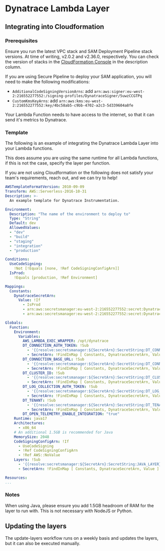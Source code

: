 # Dynatrace Lambda Layer

## Integrating into Cloudformation

### Prerequisites

Ensure you run the latest VPC stack and SAM Deployment Pipeline stack versions. At time of writing, v2.0.2 and v2.36.0, respectively. You can check the version of stacks in the [CloudFormation Console](https://eu-west-2.console.aws.amazon.com/cloudformation/home?region=eu-west-2#/stacks) in the description column.

If you are using Secure Pipeline to deploy your SAM application, you will need to make the following modifications:

- `AdditionalCodeSigningVersionArns`: add `arn:aws:signer:eu-west-2:216552277552:/signing-profiles/DynatraceSigner/5uwzCCGTPq`
- `CustomKmsKeyArns`: add `arn:aws:kms:eu-west-2:216552277552:key/4bc58ab5-c9bb-4702-a2c3-5d339604a8fe`

Your Lambda Function needs to have access to the internet, so that it can send it's metrics to Dynatrace.

### Template

The following is an example of integrating the Dynatrace Lambda Layer into your Lambda functions.

This does assume you are using the same runtime for all Lambda functions, if this is not the case, specify the layer per function.

If you are not using Cloudformation or the following does not satisfy your team's requirements, reach out, and we can try to help!

```yaml
AWSTemplateFormatVersion: 2010-09-09
Transform: AWS::Serverless-2016-10-31
Description: >-
  An example template for Dynatrace Instrumentation.

Environment:
  Description: "The name of the environment to deploy to"
  Type: "String"
  Default: dev
  AllowedValues:
  - "dev"
  - "build"
  - "staging"
  - "integration"
  - "production"

Conditions:
  UseCodeSigning:
    !Not [!Equals [none, !Ref CodeSigningConfigArn]]
  IsProd:
    !Equals [production, !Ref Environment]

Mappings:
  Constants:
    DynatraceSecretArn: 
      Value: !If
        - IsProd
        - arn:aws:secretsmanager:eu-west-2:216552277552:secret:DynatraceProductionVariables
        - arn:aws:secretsmanager:eu-west-2:216552277552:secret:DynatraceNonProductionVariables

Globals:
  Function:
    Environment:
      Variables:
        AWS_LAMBDA_EXEC_WRAPPER: /opt/dynatrace
        DT_CONNECTION_AUTH_TOKEN: !Sub
          - '{{resolve:secretsmanager:${SecretArn}:SecretString:DT_CONNECTION_AUTH_TOKEN}}'
          - SecretArn: !FindInMap [ Constants, DynatraceSecretArn, Value ]
        DT_CONNECTION_BASE_URL: !Sub
          - '{{resolve:secretsmanager:${SecretArn}:SecretString:DT_CONNECTION_BASE_URL}}'
          - SecretArn: !FindInMap [ Constants, DynatraceSecretArn, Value ]
        DT_CLUSTER_ID: !Sub
          - '{{resolve:secretsmanager:${SecretArn}:SecretString:DT_CLUSTER_ID}}'
          - SecretArn: !FindInMap [ Constants, DynatraceSecretArn, Value ]
        DT_LOG_COLLECTION_AUTH_TOKEN: !Sub
          - '{{resolve:secretsmanager:${SecretArn}:SecretString:DT_LOG_COLLECTION_AUTH_TOKEN}}'
          - SecretArn: !FindInMap [ Constants, DynatraceSecretArn, Value ]
        DT_TENANT: !Sub
          - '{{resolve:secretsmanager:${SecretArn}:SecretString:DT_TENANT}}'
          - SecretArn: !FindInMap [ Constants, DynatraceSecretArn, Value ]
        DT_OPEN_TELEMETRY_ENABLE_INTEGRATION: "true"
    Runtime: java17
    Architectures:
      - x86_64
    # An additional 1.5GB is recommended for Java
    MemorySize: 2048
    CodeSigningConfigArn: !If
      - UseCodeSigning
      - !Ref CodeSigningConfigArn
      - !Ref AWS::NoValue
    Layers: !Sub
      - '{{resolve:secretsmanager:${SecretArn}:SecretString:JAVA_LAYER}}' # or NODEJS_LAYER or PYTHON_LAYER
      - SecretArn: !FindInMap [ Constants, DynatraceSecretArn, Value ]

Resources:
...
```

### Notes

When using Java, please ensure you add 1.5GB headroom of RAM for the layer to run with. This is not necessary with NodeJS or Python.

## Updating the layers

The update-layers workflow runs on a weekly basis and updates the layers, but it can also be executed manually.